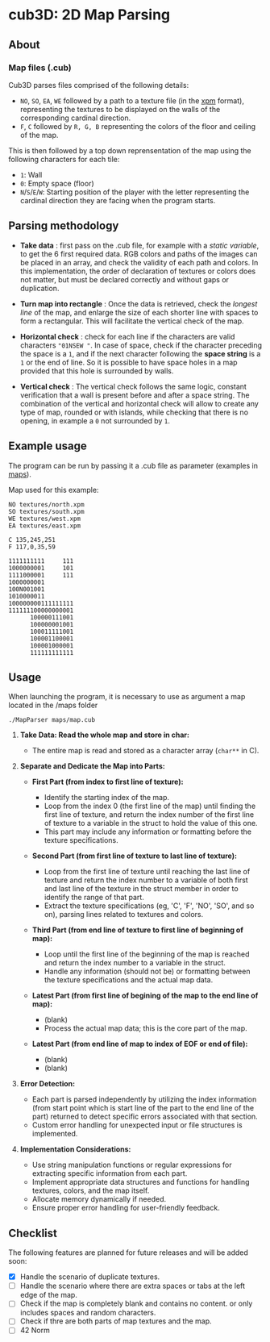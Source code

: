 # cub3D: 2D Map Parsing

<!-- <img src="https://raw.githubusercontent.com/Toowan0x1/cub3d_parsing/master/map_screenshot_2.png"> -->

## About
### Map files (.cub)

Cub3D parses files comprised of the following details:
- `NO`, `SO`, `EA`, `WE` followed by a path to a texture file (in the [xpm](https://en.wikipedia.org/wiki/X_PixMap) format), representing the textures to be displayed on the walls of the corresponding cardinal direction.
- `F`, `C` followed by `R, G, B` representing the colors of the floor and ceiling of the map.

This is then followed by a top down reprensentation of the map using the following characters for each tile:

- `1`: Wall
- `0`: Empty space (floor)
- `N`/`S`/`E`/`W`: Starting position of the player with the letter representing the cardinal direction they are facing when the program starts.

## Parsing methodology

- **Take data** : first pass on the .cub file, for example with a _static variable_, to get the 6 first required data. RGB colors and paths of the images can be placed in an array, and check the validity of each path and colors. In this implementation, the order of declaration of textures or colors does not matter, but must be declared correctly and without gaps or duplication.

- **Turn map into rectangle** : Once the data is retrieved, check the _longest line_ of the map, and enlarge the size of each shorter line with spaces to form a rectangular. This will facilitate the vertical check of the map.

- **Horizontal check** : check for each line if the characters are valid characters `"01NSEW "`. In case of space, check if the character preceding the space is a `1`, and if the next character following the **space string** is a `1` or the end of line. So it is possible to have space holes in a map provided that this hole is surrounded by walls.

- **Vertical check** : The vertical check follows the same logic, constant verification that a wall is present before and after a space string. The combination of the vertical and horizontal check will allow to create any type of map, rounded or with islands, while checking that there is no opening, in example a `0` not surrounded by `1`.

## Example usage
The program can be run by passing it a .cub file as parameter (examples in [maps](https://github.com/Toowan0x1/cub3d_parsing/tree/master/maps)).

Map used for this example:
```
NO textures/north.xpm
SO textures/south.xpm
WE textures/west.xpm
EA textures/east.xpm

C 135,245,251
F 117,0,35,59

1111111111     111
1000000001     101
1111000001     111
1000000001
100N001001
1010000011
100000000111111111
111111100000000001
      100000111001
      100000001001
      100011111001
      100001100001
      100001000001
      111111111111
```

## Usage

When launching the program, it is necessary to use as argument a map located in the /maps folder

```shell
./MapParser maps/map.cub
```

1. **Take Data: Read the whole map and store in char:**
   - The entire map is read and stored as a character array (`char**` in C).

2. **Separate and Dedicate the Map into Parts:**

   - **First Part (from index to first line of texture):**
     - Identify the starting index of the map.
     - Loop from the index 0 (the first line of the map) until finding the first line of texture, and return the index number of the first line of texture to a variable in the struct to hold the value of this one.
     - This part may include any information or formatting before the texture specifications.

   - **Second Part (from first line of texture to last line of texture):**
     - Loop from the first line of texture until reaching the last line of texture and return the index number to a variable of both first and last line of the texture in the struct member in order to identify the range of that part.
     - Extract the texture specifications (eg, 'C', 'F', 'NO', 'SO', and so on), parsing lines related to textures and colors.

   - **Third Part (from end line of texture to first line of beginning of map):**
     - Loop until the first line of the beginning of the map is reached and return the index number to a variable in the struct.
     - Handle any information (should not be) or formatting between the texture specifications and the actual map data.

   - **Latest Part (from first line of begining of the map to the end line of map):**
     - (blank)
     - Process the actual map data; this is the core part of the map.

   - **Latest Part (from end line of map to index of EOF or end of file):**
     - (blank)
     - (blank) 

3. **Error Detection:**
   - Each part is parsed independently by utilizing the index information (from start point which is start line of the part to the end line of the part) returned to detect specific errors associated with that section.
   - Custom error handling for unexpected input or file structures is implemented.

4. **Implementation Considerations:**
   - Use string manipulation functions or regular expressions for extracting specific information from each part.
   - Implement appropriate data structures and functions for handling textures, colors, and the map itself.
   - Allocate memory dynamically if needed.
   - Ensure proper error handling for user-friendly feedback.


## Checklist

The following features are planned for future releases and will be added soon:

- [x] Handle the scenario of duplicate textures.
- [ ] Handle the scenario where there are extra spaces or tabs at the left edge of the map.
- [ ] Check if the map is completely blank and contains no content. or only includes spaces and random characters.
- [ ] Check if thre are both parts of map textures and the map.
- [ ] 42 Norm
